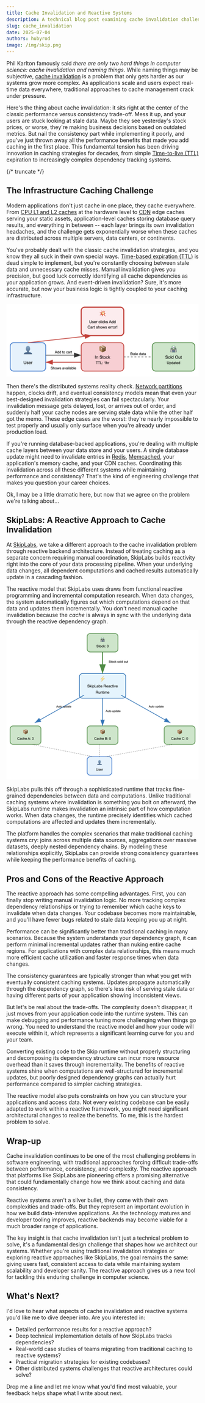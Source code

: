 ```yaml
---
title: Cache Invalidation and Reactive Systems
description: A technical blog post examining cache invalidation challenges in distributed systems and presenting SkipLabs' reactive backend approach as an alternative to traditional strategies.
slug: cache_invalidation
date: 2025-07-04
authors: hubyrod
image: /img/skip.png
---
```


Phil Karlton famously said *there are only two hard things in computer science: cache invalidation and naming things*. While naming things may be subjective, [cache invalidation](https://en.wikipedia.org/wiki/Cache_invalidation) is a problem that only gets harder as our systems grow more complex. As applications scale and users expect real-time data everywhere, traditional approaches to cache management crack under pressure.

Here's the thing about cache invalidation: it sits right at the center of the classic performance versus consistency trade-off. Mess it up, and your users are stuck looking at stale data. Maybe they see yesterday's stock prices, or worse, they're making business decisions based on outdated metrics. But nail the consistency part while implementing it poorly, and you've just thrown away all the performance benefits that made you add caching in the first place. This fundamental tension has been driving innovation in caching strategies for decades, from simple [Time-to-live (TTL)](https://en.wikipedia.org/wiki/Time_to_live) expiration to increasingly complex dependency tracking systems.

{/* truncate */}

## The Infrastructure Caching Challenge

Modern applications don't just cache in one place, they cache everywhere. From [CPU L1 and L2 caches](https://en.wikipedia.org/wiki/CPU_cache) at the hardware level to [CDN](https://en.wikipedia.org/wiki/Content_delivery_network) edge caches serving your static assets, application-level caches storing database query results, and everything in between -- each layer brings its own invalidation headaches, and the challenge gets exponentially worse when these caches are distributed across multiple servers, data centers, or continents.

You've probably dealt with the classic cache invalidation strategies, and you know they all suck in their own special ways. [Time-based expiration (TTL)](https://en.wikipedia.org/wiki/Time_to_live) is dead simple to implement, but you're constantly choosing between stale data and unnecessary cache misses. Manual invalidation gives you precision, but good luck correctly identifying all cache dependencies as your application grows. And event-driven invalidation? Sure, it's more accurate, but now your business logic is tightly coupled to your caching infrastructure.

![TTL Caching: When Stale Data Breaks User Experience](./assets/ttl_cache.png)

Then there's the distributed systems reality check. [Network partitions](https://en.wikipedia.org/wiki/Network_partition) happen, clocks drift, and eventual consistency models mean that even your best-designed invalidation strategies can fail spectacularly. Your invalidation message gets delayed, lost, or arrives out of order, and suddenly half your cache nodes are serving stale data while the other half got the memo. These edge cases are the worst: they're nearly impossible to test properly and usually only surface when you're already under production load.

If you're running database-backed applications, you're dealing with multiple cache layers between your data store and your users. A single database update might need to invalidate entries in [Redis](https://en.wikipedia.org/wiki/Redis), [Memcached](https://en.wikipedia.org/wiki/Memcached), your application's memory cache, and your CDN caches. Coordinating this invalidation across all these different systems while maintaining performance and consistency? That's the kind of engineering challenge that makes you question your career choices.

Ok, I may be a little dramatic here, but now that we agree on the problem we're talking about...

## SkipLabs: A Reactive Approach to Cache Invalidation

At [SkipLabs](https://skiplabs.io/), we take a different approach to the cache invalidation problem through reactive backend architecture. Instead of treating caching as a separate concern requiring manual coordination, SkipLabs builds reactivity right into the core of your data processing pipeline. When your underlying data changes, all dependent computations and cached results automatically update in a cascading fashion.

The reactive model that SkipLabs uses draws from functional reactive programming and incremental computation research. When data changes, the system automatically figures out which computations depend on that data and updates them incrementally. You don't need manual cache invalidation because the *cache* is always in sync with the underlying data through the reactive dependency graph.

![Automatic Cache Updates with SkipLabs](./assets/reactive_cache_skip.png)

SkipLabs pulls this off through a sophisticated runtime that tracks fine-grained dependencies between data and computations. Unlike traditional caching systems where invalidation is something you bolt on afterward, the SkipLabs runtime makes invalidation an intrinsic part of how computation works. When data changes, the runtime precisely identifies which cached computations are affected and updates them incrementally.

The platform handles the complex scenarios that make traditional caching systems cry: joins across multiple data sources, aggregations over massive datasets, deeply nested dependency chains. By modeling these relationships explicitly, SkipLabs can provide strong consistency guarantees while keeping the performance benefits of caching.

## Pros and Cons of the Reactive Approach

The reactive approach has some compelling advantages. First, you can finally stop writing manual invalidation logic. No more tracking complex dependency relationships or trying to remember which cache keys to invalidate when data changes. Your codebase becomes more maintainable, and you'll have fewer bugs related to stale data keeping you up at night.

Performance can be significantly better than traditional caching in many scenarios. Because the system understands your dependency graph, it can perform minimal incremental updates rather than nuking entire cache regions. For applications with complex data relationships, this means much more efficient cache utilization and faster response times when data changes.

The consistency guarantees are typically stronger than what you get with eventually consistent caching systems. Updates propagate automatically through the dependency graph, so there's less risk of serving stale data or having different parts of your application showing inconsistent views.

But let's be real about the trade-offs. The complexity doesn't disappear, it just moves from your application code into the runtime system. This can make debugging and performance tuning more challenging when things go wrong. You need to understand the reactive model and how your code will execute within it, which represents a significant learning curve for you and your team.

Converting existing code to the Skip runtime without properly structuring and decomposing its dependency structure can incur more resource overhead than it saves through incrementality. The benefits of reactive systems shine when computations are well-structured for incremental updates, but poorly designed dependency graphs can actually hurt performance compared to simpler caching strategies.

The reactive model also puts constraints on how you can structure your applications and access data. Not every existing codebase can be easily adapted to work within a reactive framework, you might need significant architectural changes to realize the benefits. To me, this is the hardest problem to solve.

## Wrap-up

Cache invalidation continues to be one of the most challenging problems in software engineering, with traditional approaches forcing difficult trade-offs between performance, consistency, and complexity. The reactive approach that platforms like SkipLabs are pioneering offers a promising alternative that could fundamentally change how we think about caching and data consistency.

Reactive systems aren't a silver bullet, they come with their own complexities and trade-offs. But they represent an important evolution in how we build data-intensive applications. As the technology matures and developer tooling improves, reactive backends may become viable for a much broader range of applications.

The key insight is that cache invalidation isn't just a technical problem to solve, it's a fundamental design challenge that shapes how we architect our systems. Whether you're using traditional invalidation strategies or exploring reactive approaches like SkipLabs, the goal remains the same: giving users fast, consistent access to data while maintaining system scalability and developer sanity. The reactive approach gives us a new tool for tackling this enduring challenge in computer science.

## What's Next?
I'd love to hear what aspects of cache invalidation and reactive systems you'd like me to dive deeper into. Are you interested in:

- Detailed performance results for a reactive approach?
- Deep technical implementation details of how SkipLabs tracks dependencies?
- Real-world case studies of teams migrating from traditional caching to reactive systems?
- Practical migration strategies for existing codebases?
- Other distributed systems challenges that reactive architectures could solve?

Drop me a line and let me know what you'd find most valuable, your feedback helps shape what I write about next.